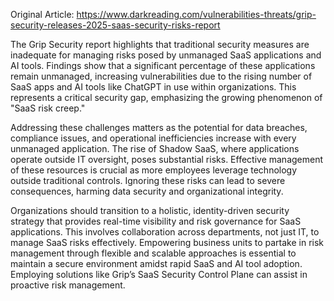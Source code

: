 Original Article: https://www.darkreading.com/vulnerabilities-threats/grip-security-releases-2025-saas-security-risks-report

The Grip Security report highlights that traditional security measures are inadequate for managing risks posed by unmanaged SaaS applications and AI tools. Findings show that a significant percentage of these applications remain unmanaged, increasing vulnerabilities due to the rising number of SaaS apps and AI tools like ChatGPT in use within organizations. This represents a critical security gap, emphasizing the growing phenomenon of "SaaS risk creep."

Addressing these challenges matters as the potential for data breaches, compliance issues, and operational inefficiencies increase with every unmanaged application. The rise of Shadow SaaS, where applications operate outside IT oversight, poses substantial risks. Effective management of these resources is crucial as more employees leverage technology outside traditional controls. Ignoring these risks can lead to severe consequences, harming data security and organizational integrity.

Organizations should transition to a holistic, identity-driven security strategy that provides real-time visibility and risk governance for SaaS applications. This involves collaboration across departments, not just IT, to manage SaaS risks effectively. Empowering business units to partake in risk management through flexible and scalable approaches is essential to maintain a secure environment amidst rapid SaaS and AI tool adoption. Employing solutions like Grip’s SaaS Security Control Plane can assist in proactive risk management.